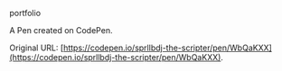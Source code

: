 portfolio 

A Pen created on CodePen.

Original URL: [https://codepen.io/sprllbdj-the-scripter/pen/WbQaKXX](https://codepen.io/sprllbdj-the-scripter/pen/WbQaKXX).

